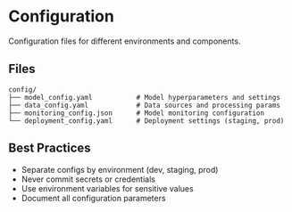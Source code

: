 # Configuration

Configuration files for different environments and components.

## Files

```
config/
├── model_config.yaml           # Model hyperparameters and settings
├── data_config.yaml            # Data sources and processing params
├── monitoring_config.json      # Model monitoring configuration
└── deployment_config.yaml      # Deployment settings (staging, prod)
```

## Best Practices

- Separate configs by environment (dev, staging, prod)
- Never commit secrets or credentials
- Use environment variables for sensitive values
- Document all configuration parameters
